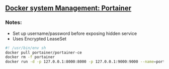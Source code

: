 [Docker system Management: Portainer](portainer.html)
-----------------------------------------------------

### Notes:

 - Set up username/password before exposing hidden service
 - Uses Encrypted LeaseSet

```bash
#! /usr/bin/env sh
docker pull portainer/portainer-ce
docker rm -f portainer
docker run -d -p 127.0.0.1:8000:8000 -p 127.0.0.1:9000:9000 --name=portainer --restart=always -v /var/run/docker.sock:/var/run/docker.sock -v "$HOME"/portainer-data:/data portainer/portainer-ce
```

